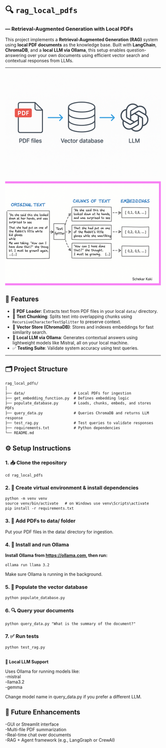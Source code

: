 # 🔍 `rag_local_pdfs` 
### — Retrieval-Augmented Generation with Local PDFs

This project implements a **Retrieval-Augmented Generation (RAG)** system using **local PDF documents** as the knowledge base. Built with **LangChain**, **ChromaDB**, and a **local LLM via Ollama**, this setup enables question-answering over your own documents using efficient vector search and contextual responses from LLMs.

---
![Sample illustration, showing how data flow from source to Vector db to Response to the User](https://github.com/shekar369/rag_local_pdfs/blob/main/SImple_RAG.png)

![Sample illustration, showing how data flow from source to Vector db to Response to the User](https://github.com/shekar369/rag_local_pdfs/blob/main/Rag_original-chunks-embedding.png)

## 🚀 Features

- 📄 **PDF Loader**: Extracts text from PDF files in your local `data/` directory.
- 🧩 **Text Chunking**: Splits text into overlapping chunks using `RecursiveCharacterTextSplitter` to preserve context.
- 📆 **Vector Store (ChromaDB)**: Stores and indexes embeddings for fast similarity search.
- 🧠 **Local LLM via Ollama**: Generates contextual answers using lightweight models like Mistral, all on your local machine.
- ✅ **Testing Suite**: Validate system accuracy using test queries.

---

## 🗂️ Project Structure

```
rag_local_pdfs/
│
├── data/                      # Local PDFs for ingestion
├── get_embedding_function.py  # Defines embedding logic
├── populate_database.py       # Loads, chunks, embeds, and stores PDFs
├── query_data.py              # Queries ChromaDB and returns LLM response
├── test_rag.py                # Test queries to validate responses
├── requirements.txt           # Python dependencies
└── README.md
```

## ⚙️ Setup Instructions
### 1. 📥 Clone the repository
```git clone https://github.com/your-username/rag_local_pdfs.git
cd rag_local_pdfs
```

### 2. 🧪 Create virtual environment & install dependencies
```
python -m venv venv
source venv/bin/activate   # on Windows use venv\Scripts\activate
pip install -r requirements.txt
```
### 3. 📂 Add PDFs to data/ folder
Put your PDF files in the data/ directory for ingestion.

### 4. 🧠 Install and run Ollama
**Install Ollama from https://ollama.com, then run:**
```
ollama run llama 3.2
```
Make sure Ollama is running in the background.

### 5. 🧬 Populate the vector database
```
python populate_database.py
```
### 6. 🔍 Query your documents
```python query_data.py "What is the summary of the document?"```

### 7. ✅ Run tests
```python test_rag.py```<br/><br/>

**🧠 Local LLM Support**
  
Uses Ollama for running models like:<br/>
-mistral<br/>
-llama3.2<br/>
-gemma<br/>

Change model name in query_data.py if you prefer a different LLM.
  
## 📌 Future Enhancements<br/>
-GUI or Streamlit interface<br/>
-Multi-file PDF summarization<br/>
-Real-time chat over documents<br/>
-RAG + Agent framework (e.g., LangGraph or CrewAI)<br/>

